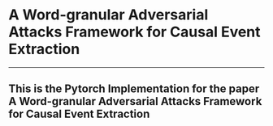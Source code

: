 # A Word-granular Adversarial Attacks Framework for Causal Event Extraction
***
## This is the Pytorch Implementation for the paper A Word-granular Adversarial Attacks Framework for Causal Event Extraction
